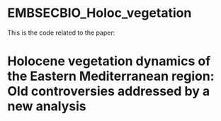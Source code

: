 # EMBSECBIO_Holoc_vegetation

This is the code related to the paper:
# **Holocene vegetation dynamics of the Eastern Mediterranean region: Old controversies addressed by a new analysis**

